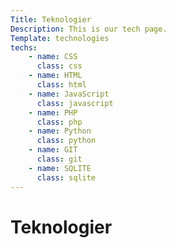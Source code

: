 ```yaml
---
Title: Teknologier
Description: This is our tech page.
Template: technologies
techs: 
    - name: CSS
      class: css
    - name: HTML
      class: html
    - name: JavaScript
      class: javascript
    - name: PHP
      class: php
    - name: Python
      class: python
    - name: GIT
      class: git
    - name: SQLITE
      class: sqlite
---
```


Teknologier
==========================
